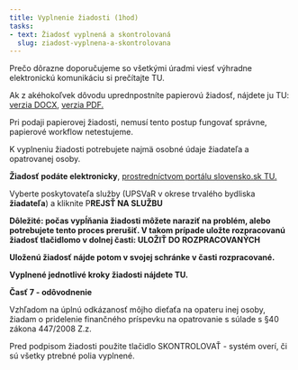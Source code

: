 ```yaml
---
title: Vyplnenie žiadosti (1hod)
tasks:
- text: Žiadosť vyplnená a skontrolovaná
  slug: ziadost-vyplnena-a-skontrolovana
---
```

Prečo dôrazne doporučujeme so všetkými úradmi viesť výhradne elektronickú
komunikáciu si prečítajte TU.


Ak z akéhokoľvek dôvodu uprednpostníte papierovú žiadosť, nájdete ju TU: [verzia DOCX](https://www.upsvr.gov.sk/buxus/docs/SSVaR/tlaciva/Ziadost_o_PP_na_O_c.2.docx), [verzia PDF.](https://www.upsvr.gov.sk/buxus/docs/SSVaR/tlaciva/Ziadost_o_PP_na_O_c._2.pdf) 


Pri podaji papierovej žiadosti, nemusí tento postup fungovať správne, papierové workflow netestujeme.


K vyplneniu žiadosti potrebujete najmä osobné údaje žiadateľa a opatrovanej osoby.


**Žiadosť podáte elektronicky**, [prostredníctvom portálu slovensko.sk TU.](<>)




Vyberte poskytovateľa služby (UPSVaR v okrese trvalého bydliska **žiadateľa**) a kliknite P**REJSŤ NA SLUŽBU**


**Dôležité: počas vypĺňania žiadosti môžete naraziť na problém, alebo potrebujete tento proces prerušiť. V takom prípade uložte rozpracovanú žiadosť tlačidlomo v dolnej časti: ULOŽIŤ DO ROZPRACOVANÝCH**


**Uloženú žiadosť nájde potom v svojej schránke v časti rozpracované.**






**Vyplnené jednotlivé kroky žiadosti nájdete TU.**




**Časť 7 - odôvodnenie**


Vzhľadom na úplnú odkázanosť môjho dieťaťa na opateru inej osoby, žiadam o pridelenie finančného príspevku na opatrovanie s súlade s §40 zákona 447/2008 Z.z.




Pred podpisom žiadosti použite tlačidlo SKONTROLOVAŤ - systém overí, či sú všetky ptrebné polia vyplnené.
